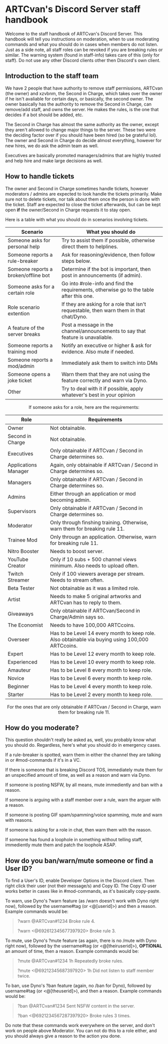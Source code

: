 # ARTCvan's Discord Server staff handbook
Welcome to the staff handbook of ARTCvan's Discord Server. This handbook will tell you instructions on moderation, when to use moderating commands and what you should do in cases when members do not listen. Just as a side note, all staff roles can be revoked if you are breaking rules or similar. The warning system (found in staff-info) takes care of this (only for staff). Do not use any other Discord clients other then Discord's own client.

## Introduction to the staff team
We have 2 people that have authority to remove staff permissions, ARTCvan (the owner) and xzvbnm, the Second in Charge, which takes over the owner if he isn't avaliable for certain days, or basically, the second owner. The owner basically has the authority to remove the Second in Charge, can remove/add staff, and owns the server. He makes the rules, is the one that decides if a bot should be added, etc.

The Second in Charge has almost the same authority as the owner, except they aren't allowed to change major things to the server. These two were the deciding factor over if you should have been hired (so be grateful lol). The owner and Second in Charge do decide almost everything, however for new hires, we do ask the admin team as well.

Executives are basically promoted managers/admins that are highly trusted and help hire and make large decisions as well.

## How to handle tickets
The owner and Second in Charge sometimes handle tickets, however moderators / admins are expected to look handle the tickets primarily. Make sure not to delete tickets, nor talk about them once the person is done with the ticket. Staff are expected to close the ticket afterwards, but can be kept open **if** the owner/Second in Charge requests it to stay open.

Here is a table with what you should do in scenarios involving tickets.

<div align="center">

| Scenario | What you should do |
| ----------- | ----------- |
| Someone asks for personal help | Try to assist them if possible, otherwise direct them to helplines. |
| Someone reports a rule-breaker | Ask for reasoning/evidence, then follow steps below. |
| Someone reports a broken/offline bot | Determine if the bot is important, then post in announcements (if admin). |
| Someone asks for a certain role | Go into #role-info and find the requirements, otherwise go to the table after this one. |
| Role scenario extention | If they are asking for a role that isn't requestable, then warn them in that chat/Dyno. |
| A feature of the server breaks | Post a message in the channel/announcements to say that feature is unavaliable. |
| Someone reports a training mod | Notify an executive or higher & ask for evidence. Also mute if needed. |
| Someone reports a mod/admin | Immediately ask them to switch into DMs |
| Someone opens a joke ticket | Warn them that they are not using the feature correctly and warn via Dyno. | 
| Other | Try to deal with it if possible, apply whatever's best in your opinion |

</div>

<div align="center">
  
If someone asks for a role, here are the requirements:

| Role | Requirements |
| ---- | ------------ |
| Owner | Not obtainable. |
| Second in Charge | Not obtainable. |
| Executives | Only obtainable if ARTCvan / Second in Charge determines so. |
| Applications Manager | Again, only obtainable if ARTCvan / Second in Charge determines so. |
| Managers | Only obtainable if ARTCvan / Second in Charge determines so. |
| Admins | Either through an application or mod becoming admin. | 
| Supervisors | Only obtainable if ARTCvan / Second in Charge determines so. |
| Moderator | Only through finshing training. Otherwise, warn them for breaking rule 11. |
| Trainee Mod | Only througn an application. Otherwise, warn for breaking rule 11. |
| Nitro Booster | Needs to boost server. |
| YouTube Creator | Only if 10 subs + 500 channel views minimum. Also needs to upload often. |
| Twitch Streamer | Only if 100 viewers average per stream. Needs to stream often. |
| Beta Tester | Not obtainable as it was a limited role. |
| Artist | Needs to make 5 original artworks and ARTCvan has to reply to them. |
| Giveaways | Only obtainable if ARTCvan/Second in Charge/Admin says so. |
| The Economist | Needs to have 100,000 ARTCcoins. |
| Overseer | Has to be Level 14 every month to keep role. Also obtainable via buying using 100,000 ARTCcoins. |
| Expert | Has to be Level 12 every month to keep role. |
| Experienced | Has to be Level 10 every month to keep role. |
| Amauteur | Has to be Level 8 every month to keep role. |
| Novice | Has to be Level 6 every month to keep role. |
| Beginner | Has to be Level 4 every month to keep role. |
| Starter | Has to be Level 2 every month to keep role. |

  
For the ones that are only obtainable if ARTCvan / Second in Charge, warn them for breaking rule 11.
  
</div>

## How do you moderate?
This question shouldn't really be asked as, well, you probably know what you should do. Regardless, here's what you should do in emergency cases.

If a rule-breaker is spotted, warn them in either the channel they are talking in or #mod-commands if it's in a VC. 

If there is someone that is breaking Discord TOS, immediately mute them for an unspecified amount of time, as well as a reason and warn via Dyno.

If someone is posting NSFW, by all means, mute immediently and ban with a reason.

If someone is arguing with a staff member over a rule, warn the arguer with a reason.

If someone is posting GIF spam/spamming/voice spamming, mute and warn with reasons.

If someone is asking for a role in chat, then warn them with the reason.

If someone has found a loophole in something without telling staff, immediently mute them and patch the loophole ASAP.

## How do you ban/warn/mute someone or find a User ID?
To find a User's ID, enable Developer Options in the Discord client. Then right click their user (not their message/s) and Copy ID. The Copy ID user works better in cases like in #mod-commands, as it's basically copy-paste.

To warn, use Dyno's ?warn feature (as /warn doesn't work with Dyno right now), followed by the username#tag (or <@[userid]>) and then a reason. Example commands would be: 

> ?warn @ARTCvan#1234 Broke rule 4.
> 
> ?warn <@692612345677397920> Broke rule 3.

To mute, use Dyno's ?mute feature (as again, there is no /mute with Dyno right now), followed by the username#tag (or <@[theiruserid]>), **OPTIONAL** an amount of time, then a reason. Example commands would be: 

> ?mute @ARTCvan#1234 1h Repeatedly broke rules.
> 
> ?mute <@69212345687397920> 1h Did not listen to staff member twice.

To ban, use Dyno's ?ban feature (again, no  /ban for Dyno), followed by username#tag (or <@[theuserid]>), and then a reason. Example commands would be:

> ?ban @ARTCvan#1234 Sent NSFW content in the server.
> 
> ?ban <@6921234567287397920> Broke rules 3 times.

Do note that these commands work everywhere on the server, and don't work on people above Moderator. You can not do this to a role either, and you should always give a reason to the action you done.


